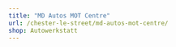 ```yaml
---
title: "MD Autos MOT Centre"
url: /chester-le-street/md-autos-mot-centre/
shop: Autowerkstatt
---
```


